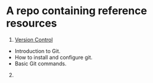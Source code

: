 # A repo containing reference resources  
  
1. [Version Control](version-control-report.docx)  
- Introduction to Git.
- How to install and configure git.
- Basic Git commands.  

2. 
